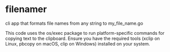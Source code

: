 # filenamer
cli app that formats file names from any string to my_file_name.go

This code uses the os/exec package to run platform-specific commands for copying text to the clipboard. Ensure you have the required tools (xclip on Linux, pbcopy on macOS, clip on Windows) installed on your system.